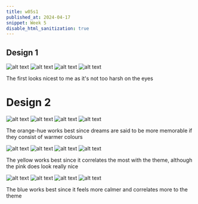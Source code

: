 ```yaml
---
title: w05s1
published_at: 2024-04-17
snippet: Week 5
disable_html_sanitization: true
---
```


## Design 1

![alt text](/w05s1/image.png)
![alt text](/w05s1/image-1.png)
![alt text](/w05s1/image-2.png)
![alt text](/w05s1/image-3.png)

The first looks nicest to me as it's not too harsh on the eyes

# Design 2

![alt text](/w05s1/image-4.png)
![alt text](/w05s1/image-5.png)
![alt text](/w05s1/image-6.png)
![alt text](/w05s1/image-7.png)

The orange-hue works best since dreams are said to be more memorable if they consist of warmer colours

![alt text](/w05s1/image-8.png)
![alt text](/w05s1/image-9.png)
![alt text](/w05s1/image-10.png)
![alt text](/w05s1/image-11.png)

The yellow works best since it correlates the most with the theme, although the pink does look really nice

![alt text](/w05s1/image-12.png)
![alt text](/w05s1/image-13.png)
![alt text](/w05s1/image-14.png)
![alt text](/w05s1/image-15.png)

The blue works best since it feels more calmer and correlates more to the theme